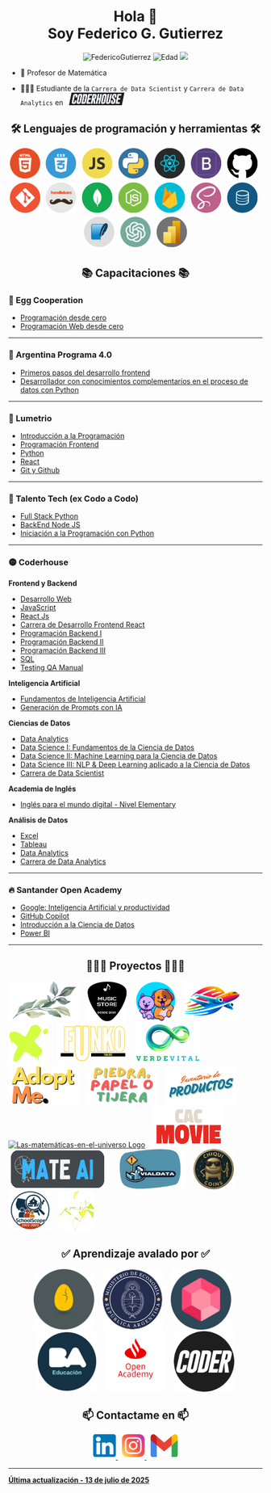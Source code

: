 <h1 align="center">Hola 👋 <br> Soy Federico G. Gutierrez</a></h1>
<p align="center"> 
    <img src="https://komarev.com/ghpvc/?username=fedco-gtz&label=Vista%20de%20Perfil&color=0e75b6&style=flat" alt="FedericoGutierrez" /> 
    <img src="https://img.shields.io/badge/Edad-32-blue" alt="Edad">
    <img src="https://img.shields.io/badge/Vivo-Argentina-success" />
</p>



- 🧮 Profesor de Matemática

- 👨🏼‍🏫 Estudiante de la `Carrera de Data Scientist` y `Carrera de Data Analytics` en &nbsp;&nbsp;[<img src="./Images/Coder.png" alt="Coderhouse Logo" width="110" height="25">](https://www.coderhouse.com/ar)

<h2 align="center">🛠️ Lenguajes de programación y herramientas 🛠️</h2>

<p align="center">
    <img src=./Images/Html.png alt=HTML5_Logo width="60" height="60" style="margin-bottom: 5px;"/>
    &nbsp;
    <img src=./Images/Css.png alt=CSS3_Logo width="60" height="60" style="margin-bottom: 5px;"/>
    &nbsp;
    <img src=./Images/Javascript.png alt=JavaScript_Logo width="60" height="60" style="margin-bottom: 5px;"/>
    &nbsp;
    <img src=./Images/Python.png alt=Python_Logo width="60" height="60" style="margin-bottom: 5px;"/>
    &nbsp;
    <img src=./Images/React.png alt=React_Logo width="60" height="60" style="margin-bottom: 5px;"/>
    &nbsp;
    <img src=./Images/Bootstrap.png alt=Bootstrap_Logo width="60" height="60" style="margin-bottom: 5px;"/>
    &nbsp;
    <img src=./Images/Github.png alt=Github_Logo width="60" height="60" style="margin-bottom: 5px;"/>
    &nbsp;
    <img src=./Images/Git.png alt=Git_Logo width="60" height="60" style="margin-bottom: 5px;"/>
    &nbsp;
    <img src=./Images/Handlebars.png alt=Handlebars_Logo width="60" height="60" style="margin-bottom: 5px;"/>
    &nbsp;
    <img src=./Images/Mongodb.png alt=Mongodb_Logo width="60" height="60" style="margin-bottom: 5px;"/>
    &nbsp;
    <img src=./Images/Nodejs.png alt=NodeJs_Logo width="60" height="60" style="margin-bottom: 5px;"/>
    &nbsp;
    <img src=./Images/Firebase.png alt=Firebase_Logo width="60" height="60" style="margin-bottom: 5px;"/>
    &nbsp;
    <img src=./Images/Sass.png alt=Sass_Logo width="60" height="60" style="margin-bottom: 5px;"/>
    &nbsp;
    <img src=./Images/Sql.png alt=Sql_Logo width="60" height="60" style="margin-bottom: 5px;"/>
    &nbsp;
    <img src=./Images/Sqlite.png alt=Squlite_Logo width="60" height="60" style="margin-bottom: 5px;"/>
    &nbsp;
    <img src=./Images/OpenAI.png alt=OpenAI_Logo width="60" height="60" style="margin-bottom: 5px;"/>
    &nbsp;
    <img src=./Images/PowerBI.png alt=PowerBI_Logo width="60" height="60" style="margin-bottom: 5px;"/>

</p>

<h2 align="center">📚 Capacitaciones 📚</h2>

### 🥚 Egg Cooperation

- [Programación desde cero](https://demo-egg-certificates.s3.amazonaws.com/FedericoGabrielGutierrez/programaci%C3%B3ndesdecerolatam/thumbnail_f3842983de1a7d203664e91f8cdc8530d75575d9ea2ae4d3c2e225375682d697.jpeg)
- [Programación Web desde cero](https://demo-egg-certificates.s3.amazonaws.com/FedericoGabrielGutierrez/programaci%C3%B3ndesdecerolatam/thumbnail_f3842983de1a7d203664e91f8cdc8530d75575d9ea2ae4d3c2e225375682d697.jpeg)

---

### 🧉 Argentina Programa 4.0

- [Primeros pasos del desarrollo frontend](https://drive.google.com/file/d/1515Bcy4hGdobzeDxOSyLe5kmVp-0Eq_Y/view?usp=sharing)
- [Desarrollador con conocimientos complementarios en el proceso de datos con Python](https://drive.google.com/file/d/1SkbRNg_086TElDsLmwMBhfzNecy6P1D7/view?usp=sharing)

---

### 💎 Lumetrio
- [Introducción a la Programación](https://lumetrio.com/certificado/2086142bcefd37c4017a8)
- [Programación Frontend](https://lumetrio.com/certificado/20862bcbb1bcd3cf835db)
- [Python](https://lumetrio.com/certificado/20865d3165b9228fa0c96)
- [React](https://lumetrio.com/certificado/2086729e93aab4bd650fd)
- [Git y Github](https://lumetrio.com/certificado/20864454c6075c8b691d9)

---

### 🚀 Talento Tech (ex Codo a Codo)
- [Full Stack Python](https://drive.google.com/file/d/1LbpYVB4MvOxZx4rpVx_PH-j8_vhc1e_U/view?usp=sharing)
- [BackEnd Node JS](https://drive.google.com/file/d/1L46wTK7QcFp6lzWnDXjxGAYi7Epablus/view?usp=sharing)
- [Iniciación a la Programación con Python](https://drive.google.com/file/d/1eLMbjnwjVip6VpYYJrvgT7-ySJjnAPiX/view?usp=sharing)

---

### 🟡 Coderhouse
**Frontend y Backend**
- [Desarrollo Web](https://pub.coderhouse.com/legacy-certificates/65c0a148a665c35259cc62a3?lang=es)
- [JavaScript](https://pub.coderhouse.com/legacy-certificates/66158e00451ec417dfb30263?lang=es)
- [React Js](https://pub.coderhouse.com/legacy-certificates/664be1fdc35d22af7ccbacda?lang=es)
- [Carrera de Desarrollo Frontend React](https://pub.coderhouse.com/legacy-certificates/664be1fdc35d221341cbace5?lang=es)
- [Programación Backend I](https://pub.coderhouse.com/legacy-certificates/66a4638e64c8734d4c85aa10?lang=es)
- [Programación Backend II](https://pub.coderhouse.com/legacy-certificates/66f5b32dd1c51d20ed892031?lang=es)
- [Programación Backend III](https://pub.coderhouse.com/legacy-certificates/67506c7b4ea27fc1cf1d02ef?lang=es)
- [SQL](https://pub.coderhouse.com/certificates/d10ebff2-8095-4164-8165-5ec7f5281f9f?v=1)
- [Testing QA Manual]()

**Inteligencia Artificial**
- [Fundamentos de Inteligencia Artificial](https://pub.coderhouse.com/certificates/1edc3ff8-fff7-4f18-9b71-234e19d5ee31?v=1)
- [Generación de Prompts con IA](https://pub.coderhouse.com/certificates/b9447d09-9e47-4efb-b76d-cbab513f5fa7?v=1)

**Ciencias de Datos**
- [Data Analytics](https://pub.coderhouse.com/certificates/04a00609-e6f4-4718-9cd0-80a97f114102?v=1)
- [Data Science I: Fundamentos de la Ciencia de Datos](https://pub.coderhouse.com/certificates/d24a529e-67cb-4fba-80bb-9d755e0d9e41?v=1)
- [Data Science II: Machine Learning para la Ciencia de Datos]()
- [Data Science III: NLP & Deep Learning aplicado a la Ciencia de Datos]()
- [Carrera de Data Scientist]()

**Academia de Inglés**
- [Inglés para el mundo digital - Nivel Elementary]()

**Análisis de Datos**
- [Excel]()
- [Tableau]()
- [Data Analytics]()
- [Carrera de Data Analytics]()

---

### 🔥 Santander Open Academy
- [Google: Inteligencia Artificial y productividad](https://drive.google.com/file/d/1PCssWgcS_NSgHnJycS2aRDsRbbbk2HwK/view?usp=drive_link)
- [GitHub Copilot](https://drive.google.com/file/d/1KHq8STQeGyLAKHRiMj_v7nkCXnpQR7je/view?usp=drive_link)
- [Introducción a la Ciencia de Datos](https://drive.google.com/file/d/1I8JOrpYBE_yUtf77cY-hQ5e-1BtfXvWz/view?usp=drive_link)
- [Power BI](https://drive.google.com/file/d/1iG7jLa-r7vYB1Y1TgPGSiMnYDhrThP6g/view?usp=drive_link)

---

<h2 align="center">🧑🏽‍💻 Proyectos 🧑🏽‍💻</h2>

[<img src="./Images/Casamiento.png" alt="Casamiento Logo" width="140" height="80">](https://fedco-gtz.github.io/Nos-Casamos-Ger-y-Gabi/)
&nbsp;&nbsp;
[<img src="./Images/Music-Store.png" alt="Music-Store Logo" width="80" height="80">](https://fedco-gtz.github.io/MusicStore-Codo-a-Codo/)
&nbsp;&nbsp;
[<img src="./Images/Mascotas-Felices.png" alt="Mascotas-Felices Logo" width="80" height="80">](https://mascotas-felices.netlify.app/)
&nbsp;&nbsp;
[<img src="./Images/VuelaSmart.png" alt="VuelaSmart Logo" width="115" height="80">](https://vuelasmart.netlify.app/)
&nbsp;&nbsp;
[<img src="./Images/ZapaTienda.png" alt="ZapaTienda Logo" width="80" height="80">](https://zapatienda.vercel.app/)
&nbsp;&nbsp;
[<img src="./Images/Funko-Paradise.png" alt="Funko-Paradise Logo" width="140" height="80">](https://funkoparadise.vercel.app/)
&nbsp;&nbsp;
[<img src="./Images/Verde-Vital.png" alt="Verde-Vital Logo" width="130" height="80">]()
&nbsp;&nbsp;
[<img src="./Images/AdoptMe.png" alt="AdoptMe Logo" width="140" height="80">]()
&nbsp;&nbsp;
[<img src="./Images/Piedra-Papel-Tijera.png" alt="Piedra,-Papel-o-Tijera Logo" width="140" height="80">](https://colab.research.google.com/drive/1Py7hTg2NZOFlR9G61eru9vgv5vQN7xwK?usp=sharing)
&nbsp;&nbsp;
[<img src="./Images/Inventario.png" alt="Inventario-de-Prodcutos Logo" width="140" height="80">](https://colab.research.google.com/drive/1SPE_t6KUmc47hlfKxNBiU3PI5W20-HXK?usp=sharing)
&nbsp;&nbsp;
[<img src="./Images/Las-matemáticas-en-el-universo.png" alt="Las-matemáticas-en-el-universo Logo" width="80" height="80">](https://fedco-gtz.github.io/Fundamento-de-la-IA-Coderhouse/)
&nbsp;&nbsp;
[<img src="./Images/CAC-Movies.png" alt="CAC-Movies Logo" width="140" height="80">](https://cac-movie.onrender.com/)
&nbsp;&nbsp;
[<img src="./Images/MateAi.png" alt="MateAi Logo" width="195" height="80">](https://colab.research.google.com/drive/1JsyNmZDCF7ltf0AR-tSe_SIdLrZXmjxk?usp=sharing)
&nbsp;&nbsp;
[<img src="./Images/VIALDATA.png" alt="VIALDATA Logo" width="140" height="80">](https://drive.google.com/file/d/1P49jY6lYixVALo6t0nyOfVTb1SFhDCm4/view?usp=sharing)
&nbsp;&nbsp;
[<img src="./Images/ChiquiCoins.png" alt="ChiquiCoins Logo" width="80" height="80">](https://chiquicoins.onrender.com/)
&nbsp;&nbsp;
[<img src="./Images/SchoolScope.png" alt="School Scope Logo" width="85" height="80">](https://colab.research.google.com/drive/14D3ABsDj0ZjQhi6hiL94olQ5KK54vD7p?usp=sharing)
&nbsp;&nbsp;
[<img src="./Images/Aflix.png" alt="Aflix Logo" width="70" height="80">](https://drive.google.com/drive/folders/10Po12O7J7zfn---XuybE1knFxp1lTGji?usp=sharing)

<h2 align="center">✅ Aprendizaje avalado por ✅ </h2>

<p align="center">
<img src="./Images/Egg-Cooperation.png" alt="Egg-Cooperation Logo" width="120" height="120">
&nbsp;&nbsp;
<img src="./Images/Ministerio-Economia.png" alt="Ministerio-de-Economía Logo" width="120" height="120">
&nbsp;&nbsp;
<img src="./Images/Lumetrio.png" alt="Lumetrio Logo" width="120" height="120">
&nbsp;&nbsp;
<img src="./Images/Educacion-BA.png" alt="Educacion-BA Logo" width="120" height="120">
&nbsp;&nbsp;
<img src="./Images/Santander-Open-Academy.png" alt="Santander-Open-Academy Logo" width="120" height="120">
&nbsp;&nbsp;
<img src="./Images/Coderhouse.png" alt="Coderhouse Logo" width="120" height="120">
</p>

<h2 align="center">📫 Contactame en 📫</h2>

<p align="center">
    <a href="https://www.linkedin.com/in/fedco-grrz/" target="_blank">
    <img src=./Images/LinkedIn.png alt=LinkedIn_Logo width="45" height="45" style="margin-bottom: 5px;"/>
    </a>
    &nbsp;
    <a href="https://www.instagram.com/grrz.fd/" target="_blank">
    <img src=./Images/Instagram.png alt=Instagram_Logo width="45" height="45" style="margin-bottom: 5px;"/>
    </a>
    &nbsp;
    <a href="mailto:gutierrezfedericog@gmail.com" target="_blank">
    <img src=./Images/Gmail.png alt=Gmail_Logo width="54" height="45" style="margin-bottom: 5px;"/>
</p>

_________________________________________________________________________________________________________
**Última actualización - 13 de julio de 2025**